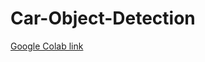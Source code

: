 # Car-Object-Detection

[Google Colab link](https://colab.research.google.com/drive/1EB2wcz4Y8yADF_ZFhV4Kkcx1VHEcFPmw?usp=sharing)
